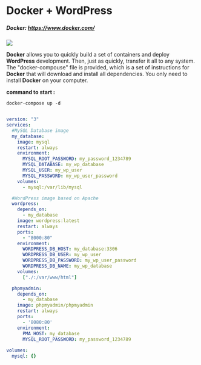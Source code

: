 # Docker + WordPress
##### Docker: https://www.docker.com/

<img src="https://i.ibb.co/d4vyrRm/docker-bg.png">

__Docker__ allows you to quickly build a set of containers and deploy __WordPress__ development. Then, just as quickly, transfer it all to any system. The "docker-compouse" file is provided, which is a set of instructions for __Docker__ that will download and install all dependencies. You only need to install __Docker__ on your computer.

__command to  start :__

```git 
docker-compose up -d
```

```yaml

version: "3"
services:
  #MySQL Database image
  my_database:
    image: mysql
    restart: always
    environment:
      MYSQL_ROOT_PASSWORD: my_password_1234789
      MYSQL_DATABASE: my_wp_database
      MYSQL_USER: my_wp_user
      MYSQL_PASSWORD: my_wp_user_password
    volumes:
      - mysql:/var/lib/mysql

  #WordPress image based on Apache
  wordpress:
    depends_on:
      - my_database
    image: wordpress:latest
    restart: always
    ports:
      - "8000:80"
    environment:
      WORDPRESS_DB_HOST: my_database:3306
      WORDPRESS_DB_USER: my_wp_user
      WORDPRESS_DB_PASSWORD: my_wp_user_password
      WORDPRESS_DB_NAME: my_wp_database
    volumes:
      ["./:/var/www/html"]

  phpmyadmin:
    depends_on:
      - my_database
    image: phpmyadmin/phpmyadmin
    restart: always
    ports:
      - '8080:80'
    environment:
      PMA_HOST: my_database
      MYSQL_ROOT_PASSWORD: my_password_1234789
      
volumes:
  mysql: {}


```


